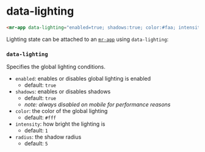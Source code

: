 # data-lighting

```html
<mr-app data-lighting="enabled=true; shadows:true; color:#faa; intensity:0.2; radius:4;"> ... </mr-app>
```

Lighting state can be attached to an [`mr-app`](/doc/mr-app) using `data-lighting`:

### `data-lighting`
Specifies the global lighting conditions.

- `enabled`: enables or disables global lighting is enabled
  - default: `true`
- `shadows`: enables or disables shadows
  - default: `true`
  - _note: always disabled on mobile for performance reasons_
- `color`: the color of the global lighting
  - default: `#fff`
- `intensity`: how bright the lighting is
  - default: `1`
- `radius`: the shadow radius
  - default: `5`
